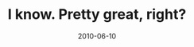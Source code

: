 ---
layout: base.njk
title : 'I know. Pretty great, right?' 
view_title : 'I know. Pretty great, right?' 
year : '2010' 
date : '2010-06-10' 
img_file : '/drawing/iknowprettygreatright.png' 
html_file : 'iknowprettygreatright' 
next_html : 'imakelaserstheyareblue.html' 
year_order : '93' 
permalink : "title/{{html_file}}.html"
---